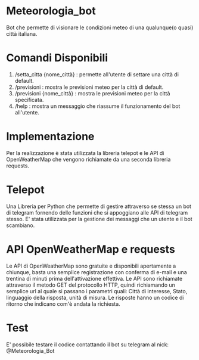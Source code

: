 # Meteorologia_bot

Bot che permette di visionare le condizioni meteo di una qualunque(o quasi) città italiana.

# Comandi Disponibili

1. /setta_citta {nome_città} : permette all'utente di settare una città di default.
2. /previsioni : mostra le previsioni meteo per la città di default.
3. /previsioni {nome_città} : mostra le previsioni meteo per la città specificata.
4. /help : mostra un messaggio che riassume il funzionamento del bot all'utente.

# Implementazione

Per la realizzazione è stata utilizzata la libreria telepot e le API di OpenWeatherMap che vengono richiamate da una seconda libreria requests.

# Telepot

Una Libreria per Python che permette di gestire attraverso se stessa un bot di telegram fornendo delle funzioni che si appoggiano alle API di telegram stesso.
E' stata utilizzata per la gestione dei messaggi che un utente e il bot scambiano.

# API OpenWeatherMap e requests

Le API di OpenWeatherMap sono gratuite e disponibili apertamente a chiunque, basta una semplice registrazione con conferma di e-mail e una trentina di minuti prima dell'attivazione effettiva.
Le API sono richiamate attraverso il metodo GET del protocollo HTTP, quindi richiamando un semplice url al quale si passano i parametri quali: Città di interesse, Stato, linguaggio della risposta, unità di misura.
Le risposte hanno un codice di ritorno che indicano com'è andata la richiesta.

# Test
E' possibile testare il codice contattando il bot su telegram al nick: @Meteorologia_Bot
